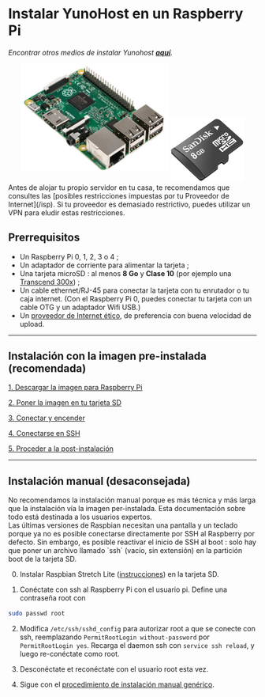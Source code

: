 # Instalar YunoHost en un Raspberry Pi

*Encontrar otros medios de instalar Yunohost **[aquí](/install_es)**.*

<center>
<img src="/images/raspberrypi.jpg" width=300 style="padding-bottom:20px">
<img src="/images/micro-sd-card.jpg">
</center>

<div class="alert alert-info" markdown="1">
Antes de alojar tu propio servidor en tu casa, te recomendamos que consultes las [posibles restricciones impuestas por tu Proveedor de Internet](/isp). Si tu proveedor es demasiado restrictivo, puedes utilizar un VPN para eludir estas restricciones.
</div>

## Prerrequisitos

- Un Raspberry Pi 0, 1, 2, 3 o 4 ;
- Un adaptador de corriente para alimentar la tarjeta ;
- Una tarjeta microSD : al menos **8 Go** y **Clase 10** (por ejemplo una [Transcend 300x](http://www.amazon.fr/Transcend-microSDHC-adaptateur-TS32GUSDU1E-Emballage/dp/B00CES44EO)) ;
- Un cable ethernet/RJ-45 para conectar la tarjeta con tu enrutador o tu caja internet. (Con el Raspberry Pi 0, puedes conectar tu tarjeta con un cable OTG y un adaptador Wifi USB.)
- Un [proveedor de Internet ético](/isp_fr), de preferencia con buena velocidad de upload.

---

## Instalación con la imagen pre-instalada (recomendada)

<a class="btn btn-lg btn-default" href="/images_fr">1. Descargar la imagen para Raspberry Pi</a>

<a class="btn btn-lg btn-default" href="/copy_image_fr">2. Poner la imagen en tu tarjeta SD</a>

<a class="btn btn-lg btn-default" href="/plug_and_boot_fr">3. Conectar y encender</a>

<a class="btn btn-lg btn-default" href="/ssh_fr">4. Conectarse en SSH</a>

<a class="btn btn-lg btn-default" href="/postinstall_fr">5. Proceder a la post-instalación</a>

---

## Instalación manual (desaconsejada)

<div class="alert alert-warning" markdown="1">
No recomendamos la instalación manual porque es más técnica y más larga que la instalación vía la imagen per-instalada. Esta documentación sobre todo está destinada a los usuarios expertos.
</div>

<div class="alert alert-warning" markdown="1">
Las últimas versiones de Raspbian necesitan una pantalla y un teclado porque ya no es posible conectarse directamente por SSH al Raspberry por defecto. Sin embargo, es posible reactivar el inicio de SSH al boot : solo hay que poner un archivo llamado `ssh` (vacío, sin extensión) en la partición boot de la tarjeta SD.
</div>

0. Instalar Raspbian Stretch Lite ([instrucciones](https://www.raspberrypi.org/downloads/raspbian/)) en la tarjeta SD.

1. Conéctate con ssh al Raspberry Pi con el usuario pi. Define una contraseña root con 
```bash
sudo passwd root
```

2. Modifica `/etc/ssh/sshd_config` para autorizar root a que se conecte con ssh, reemplazando `PermitRootLogin without-password` por `PermitRootLogin yes`. Recarga el daemon ssh con `service ssh reload`, y luego re-conéctate como root.

3. Desconéctate et reconéctate con el usuario root esta vez.

4. Sigue con el <a href="/install_manually_es">procedimiento de instalación manual genérico</a>.

